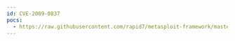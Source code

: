 ```yaml
---
id: CVE-2009-0837
pocs:
  - https://raw.githubusercontent.com/rapid7/metasploit-framework/master/modules/exploits/windows/fileformat/foxit_reader_launch.rb
---
```

